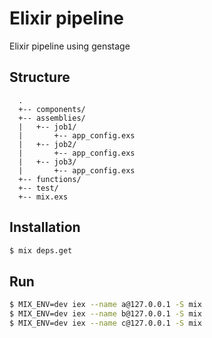 # Elixir pipeline

Elixir pipeline using genstage

## Structure

```
  .
  +-- components/
  +-- assemblies/
  |   +-- job1/
  |       +-- app_config.exs
  |   +-- job2/
  |       +-- app_config.exs
  |   +-- job3/
  |       +-- app_config.exs
  +-- functions/
  +-- test/
  +-- mix.exs
```

## Installation

```sh
$ mix deps.get
```

## Run

```sh
$ MIX_ENV=dev iex --name a@127.0.0.1 -S mix
$ MIX_ENV=dev iex --name b@127.0.0.1 -S mix
$ MIX_ENV=dev iex --name c@127.0.0.1 -S mix
```